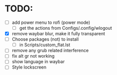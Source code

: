 # TODO:

- [ ] add power menu to rofi (power mode)
    - [ ] get the actions from Configs/.config/wlogout
- [X] remove waybar blur, make it fully transparent
- [ ] Choose packages (not) to install
    - [ ] in Scripts/custom_flat.lst
- [ ] remove any grub related interference
- [ ] fix alt gr not working
- [ ] show language in waybar
- [ ] Style lockscreen
